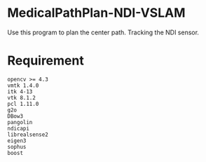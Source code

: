 # MedicalPathPlan-NDI-VSLAM
Use this program to plan the center path.
Tracking the NDI sensor.

# Requirement
```shell
opencv >= 4.3
vmtk 1.4.0
itk 4-13
vtk 8.1.2
pcl 1.11.0
g2o
DBow3
pangolin
ndicapi
librealsense2
eigen3
sophus
boost
```
